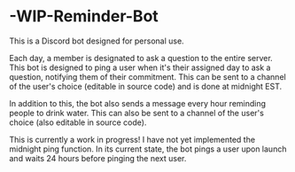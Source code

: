 # -WIP-Reminder-Bot

This is a Discord bot designed for personal use.

Each day, a member is designated to ask a question to the entire server. This bot is designed to ping a user when it's their assigned day to ask a question, notifying them of
their commitment. This can be sent to a channel of the user's choice (editable in source code) and is done at midnight EST.

In addition to this, the bot also sends a message every hour reminding people to drink water. This can also be sent to a channel of the user's choice (also editable in
source code).

This is currently a work in progress! I have not yet implemented the midnight ping function. In its current state, the bot pings a user upon launch and waits 24 hours
before pinging the next user.
